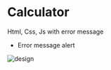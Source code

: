 # Calculator
Html, Css, Js with error message

* Error message alert

![design](https://user-images.githubusercontent.com/56125560/114987903-6b377d80-9eb5-11eb-943e-ce561640114c.JPG)
